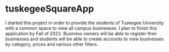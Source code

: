 # tuskegeeSquareApp
I started this project in order to provide the students of Tuskegee University with a common space to view all campus businesses. 
I plan to finish this application by Fall of 2022. Business owners will be able to register their businesses and students will be able to 
create accounts to view businesses by category, prices and various other filters.

